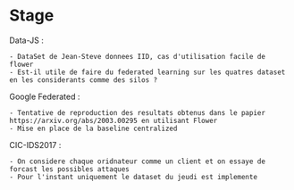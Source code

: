 # Stage





Data-JS :

	- DataSet de Jean-Steve donnees IID, cas d'utilisation facile de flower
	- Est-il utile de faire du federated learning sur les quatres dataset en les considerants comme des silos ?


Google Federated :

	- Tentative de reproduction des resultats obtenus dans le papier https://arxiv.org/abs/2003.00295 en utilisant Flower
	- Mise en place de la baseline centralized

CIC-IDS2017 :
	
	- On considere chaque oridnateur comme un client et on essaye de forcast les possibles attaques
	- Pour l'instant uniquement le dataset du jeudi est implemente
